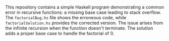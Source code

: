 This repository contains a simple Haskell program demonstrating a common error in recursive functions: a missing base case leading to stack overflow. The `factorialBug.hs` file shows the erroneous code, while `factorialSolution.hs` provides the corrected version.  The issue arises from the infinite recursion when the function doesn't terminate. The solution adds a proper base case to handle the factorial of 0.